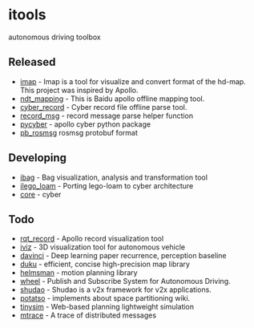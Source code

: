 # itools
autonomous driving toolbox

## Released
* [imap](https://github.com/daohu527/imap) - Imap is a tool for visualize and convert format of the hd-map. This project was inspired by Apollo.
* [ndt_mapping](https://github.com/daohu527/ndt_mapping) - This is Baidu apollo offline mapping tool.
* [cyber_record](https://github.com/daohu527/cyber_record) - Cyber record file offline parse tool.
* [record_msg](https://github.com/daohu527/record_msg) - record message parse helper function
* [pycyber](https://github.com/daohu527/pycyber) - apollo cyber python package
* [pb_rosmsg](https://github.com/daohu527/pb_rosmsg) rosmsg protobuf format

## Developing
* [ibag](https://github.com/daohu527/ibag) - Bag visualization, analysis and transformation tool
* [ilego_loam](https://github.com/daohu527/ilego_loam) - Porting lego-loam to cyber architecture
* [core](https://github.com/Flycars/core) - cyber 

## Todo
* [rqt_record](https://github.com/daohu527/rqt_record) - Apollo record visualization tool
* [iviz](https://github.com/daohu527/iviz) - 3D visualization tool for autonomous vehicle
* [davinci](https://github.com/daohu527/davinci) - Deep learning paper recurrence, perception baseline
* [duku](https://github.com/daohu527/duku) - efficient, concise high-precision map library
* [helmsman](https://github.com/daohu527/helmsman) - motion planning library
* [wheel](https://github.com/daohu527/wheel) - Publish and Subscribe System for Autonomous Driving.
* [shudao](https://github.com/daohu527/shudao) - Shudao is a v2x framework for v2x applications.
* [potatso](https://github.com/daohu527/potatso) - implements about space partitioning wiki.
* [tinysim](https://github.com/daohu527/tinysim) - Web-based planning lightweight simulation
* [mtrace](https://github.com/daohu527/mtrace) - A trace of distributed messages
